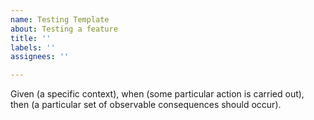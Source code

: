 ```yaml
---
name: Testing Template
about: Testing a feature
title: ''
labels: ''
assignees: ''

---
```


Given (a specific context), when  (some particular action is carried out),  
then (a particular set of observable  consequences should occur).
